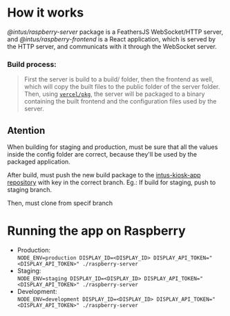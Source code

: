 # How it works
<p><i>@intus/raspberry-server</i> package is a FeathersJS WebSocket/HTTP server, and <i>@intus/raspberry-frontend</i> is a React application, which is served by the HTTP server, and communicats with it through the WebSocket server.</p>

### Build process:
>First the server is build to a build/ folder, then the frontend as well, which will copy the built files to the public folder of the server folder. Then, using [`vercel/pkg`](https://github.com/vercel/pkg), the server will be packaged to a binary containing the built frontend and the configuration files used by the server.

## **Atention**

When building for staging and production, must be sure that all the values inside the config folder are correct, because they'll be used by the packaged application.

After build, must push the new build package to the [intus-kiosk-app repository](https://github.com/intuskioskapp/intuskioskapp.git) with key in the correct branch. Eg.: If build for staging, push to staging branch.

Then, must clone from specif branch 

# Running the app on Raspberry
* Production: <br>
`NODE_ENV=production DISPLAY_ID=<DISPLAY_ID> DISPLAY_API_TOKEN="<DISPLAY_API_TOKEN>" ./raspberry-server`
* Staging: <br>
`NODE_ENV=staging DISPLAY_ID=<DISPLAY_ID> DISPLAY_API_TOKEN="<DISPLAY_API_TOKEN>" ./raspberry-server`
* Development: <br>
`NODE_ENV=development DISPLAY_ID=<DISPLAY_ID> DISPLAY_API_TOKEN="<DISPLAY_API_TOKEN>" ./raspberry-server`


